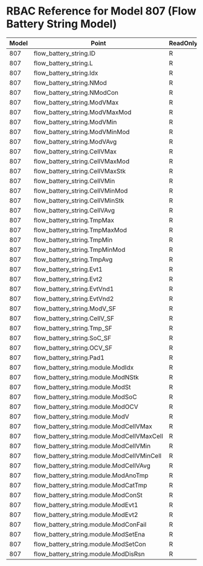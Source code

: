 # RBAC Reference for Model 807 (Flow Battery String Model)

| Model | Point | ReadOnlySunSpec | GridServiceSunSpec | NetworkAdministratorSunSpec | SuperAdministratorSpec | 
|-------|-------|------------------|---------------------|------------------|--------------------|
| 807 | flow_battery_string.ID | R | R | R | R |
| 807 | flow_battery_string.L | R | R | R | R |
| 807 | flow_battery_string.Idx | R | R | R | R |
| 807 | flow_battery_string.NMod | R | R | R | R |
| 807 | flow_battery_string.NModCon | R | R | R | R |
| 807 | flow_battery_string.ModVMax | R | R | R | R |
| 807 | flow_battery_string.ModVMaxMod | R | R | R | R |
| 807 | flow_battery_string.ModVMin | R | R | R | R |
| 807 | flow_battery_string.ModVMinMod | R | R | R | R |
| 807 | flow_battery_string.ModVAvg | R | R | R | R |
| 807 | flow_battery_string.CellVMax | R | R | R | R |
| 807 | flow_battery_string.CellVMaxMod | R | R | R | R |
| 807 | flow_battery_string.CellVMaxStk | R | R | R | R |
| 807 | flow_battery_string.CellVMin | R | R | R | R |
| 807 | flow_battery_string.CellVMinMod | R | R | R | R |
| 807 | flow_battery_string.CellVMinStk | R | R | R | R |
| 807 | flow_battery_string.CellVAvg | R | R | R | R |
| 807 | flow_battery_string.TmpMax | R | R | R | R |
| 807 | flow_battery_string.TmpMaxMod | R | R | R | R |
| 807 | flow_battery_string.TmpMin | R | R | R | R |
| 807 | flow_battery_string.TmpMinMod | R | R | R | R |
| 807 | flow_battery_string.TmpAvg | R | R | R | R |
| 807 | flow_battery_string.Evt1 | R | R | R | R |
| 807 | flow_battery_string.Evt2 | R | R | R | R |
| 807 | flow_battery_string.EvtVnd1 | R | R | R | R |
| 807 | flow_battery_string.EvtVnd2 | R | R | R | R |
| 807 | flow_battery_string.ModV_SF | R | R | R | R |
| 807 | flow_battery_string.CellV_SF | R | R | R | R |
| 807 | flow_battery_string.Tmp_SF | R | R | R | R |
| 807 | flow_battery_string.SoC_SF | R | R | R | R |
| 807 | flow_battery_string.OCV_SF | R | R | R | R |
| 807 | flow_battery_string.Pad1 | R | R | R | R |
| 807 | flow_battery_string.module.ModIdx | R | R | R | R |
| 807 | flow_battery_string.module.ModNStk | R | R | R | R |
| 807 | flow_battery_string.module.ModSt | R | R | R | R |
| 807 | flow_battery_string.module.ModSoC | R | R | R | R |
| 807 | flow_battery_string.module.ModOCV | R | R | R | R |
| 807 | flow_battery_string.module.ModV | R | R | R | R |
| 807 | flow_battery_string.module.ModCellVMax | R | R | R | R |
| 807 | flow_battery_string.module.ModCellVMaxCell | R | R | R | R |
| 807 | flow_battery_string.module.ModCellVMin | R | R | R | R |
| 807 | flow_battery_string.module.ModCellVMinCell | R | R | R | R |
| 807 | flow_battery_string.module.ModCellVAvg | R | R | R | R |
| 807 | flow_battery_string.module.ModAnoTmp | R | R | R | R |
| 807 | flow_battery_string.module.ModCatTmp | R | R | R | R |
| 807 | flow_battery_string.module.ModConSt | R | R | R | R |
| 807 | flow_battery_string.module.ModEvt1 | R | R | R | R |
| 807 | flow_battery_string.module.ModEvt2 | R | R | R | R |
| 807 | flow_battery_string.module.ModConFail | R | R | R | R |
| 807 | flow_battery_string.module.ModSetEna | R | R | R | R |
| 807 | flow_battery_string.module.ModSetCon | R | R | R | R |
| 807 | flow_battery_string.module.ModDisRsn | R | R | R | R |
